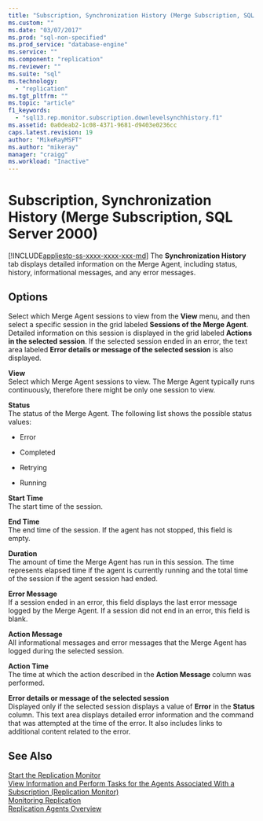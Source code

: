 ```yaml
---
title: "Subscription, Synchronization History (Merge Subscription, SQL Server 2000) | Microsoft Docs"
ms.custom: ""
ms.date: "03/07/2017"
ms.prod: "sql-non-specified"
ms.prod_service: "database-engine"
ms.service: ""
ms.component: "replication"
ms.reviewer: ""
ms.suite: "sql"
ms.technology: 
  - "replication"
ms.tgt_pltfrm: ""
ms.topic: "article"
f1_keywords: 
  - "sql13.rep.monitor.subscription.downlevelsynchhistory.f1"
ms.assetid: 0a0deab2-1c08-4371-9681-d9403e0236cc
caps.latest.revision: 19
author: "MikeRayMSFT"
ms.author: "mikeray"
manager: "craigg"
ms.workload: "Inactive"
---
```

# Subscription, Synchronization History (Merge Subscription, SQL Server 2000)
[!INCLUDE[appliesto-ss-xxxx-xxxx-xxx-md](../../includes/appliesto-ss-xxxx-xxxx-xxx-md.md)]
  The **Synchronization History** tab displays detailed information on the Merge Agent, including status, history, informational messages, and any error messages.  
  
## Options  
 Select which Merge Agent sessions to view from the **View** menu, and then select a specific session in the grid labeled **Sessions of the Merge Agent**. Detailed information on this session is displayed in the grid labeled **Actions in the selected session**. If the selected session ended in an error, the text area labeled **Error details or message of the selected session** is also displayed.  
  
 **View**  
 Select which Merge Agent sessions to view. The Merge Agent typically runs continuously, therefore there might be only one session to view.  
  
 **Status**  
 The status of the Merge Agent. The following list shows the possible status values:  
  
-   Error  
  
-   Completed  
  
-   Retrying  
  
-   Running  
  
 **Start Time**  
 The start time of the session.  
  
 **End Time**  
 The end time of the session. If the agent has not stopped, this field is empty.  
  
 **Duration**  
 The amount of time the Merge Agent has run in this session. The time represents elapsed time if the agent is currently running and the total time of the session if the agent session had ended.  
  
 **Error Message**  
 If a session ended in an error, this field displays the last error message logged by the Merge Agent. If a session did not end in an error, this field is blank.  
  
 **Action Message**  
 All informational messages and error messages that the Merge Agent has logged during the selected session.  
  
 **Action Time**  
 The time at which the action described in the **Action Message** column was performed.  
  
 **Error details or message of the selected session**  
 Displayed only if the selected session displays a value of **Error** in the **Status** column. This text area displays detailed error information and the command that was attempted at the time of the error. It also includes links to additional content related to the error.  
  
## See Also  
 [Start the Replication Monitor](../../relational-databases/replication/monitor/start-the-replication-monitor.md)   
 [View Information and Perform Tasks for the Agents Associated With a Subscription &#40;Replication Monitor&#41;](../../relational-databases/replication/monitor/view-information-and-perform-tasks-for-subscription-agents.md)   
 [Monitoring Replication](../../relational-databases/replication/monitor/monitoring-replication-overview.md)   
 [Replication Agents Overview](../../relational-databases/replication/agents/replication-agents-overview.md)  
  
  
